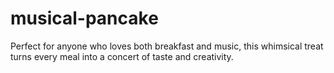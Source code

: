 # musical-pancake
Perfect for anyone who loves both breakfast and music, this whimsical treat turns every meal into a concert of taste and creativity.
